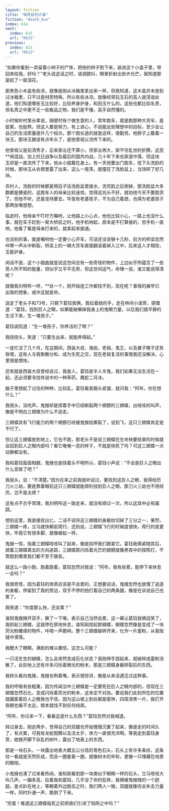 ```yaml
---
layout: fiction
title: "临死前的计谋"
fiction: "death_bus"
index: 614
next:
  index: 615
  url: "0615"
previous:
  index: 613
  url: "0613"
---
```

“如果你看到一具留着小辫子的尸体，把他的辫子割下来，装进这个小盒子里，带回来给我，好吗？”老头说这话之时，语调颤抖，眼里折射出些许光芒，我知道那是起了一层泪花。

那黑色小木盒有些凉，就像是刚从冰箱里拿出来一样，但我知道，这木盒并未放到过冰箱里，只不过是材质特殊，所以有些冰凉。就像经常玩玉石的高人就深谙此道，他们知道哪些玉比较好，比较养身护身，和田玉什么的，这些也都比较名贵，但名贵之中更不乏一些极品之物，我们是不懂，高手自然懂的。

小时候听村里长辈说，隔壁村有个做生意的人，常年跑车，就是跑那种大货车，是挺累，也挺熬，但这人要是努力，有上进心，不说能达到理想中的目标，至少会让自己的生活质量提升几个档次。那个跑长途的就是这样，很勤劳。他脖子上戴着一块玉，那块玉据说有点年头了，是他曾祖父流传下来的。

他曾祖父是前清秀才，后来家业还不算小，但家业再大，架不住乱世的折腾，这民**阀混战，加上抗日战争以及最后的国共内战，几十年下来也家道中落，但这块玉却是一直流传了下来，他从小就戴在身上。有一天他要出门跑车，低下头洗脸的时候，那块玉从衣襟里露了出来，这么一晃荡，就撞在了洗脸盆上，当场碎了好几块。

农村人，洗脸的时候都是用舀子往洗脸盆里接水，洗完脸之后倒掉，那洗脸盆大多数都是搪瓷的，这跑车人的母亲比较迷信，觉得这兆头不好，就劝他今天不要跑货了。但他不听，还是坚持要去，毕竟有老婆孩子，不为自己着想，也得为老婆孩子那两张嘴想想。

临走时，他母亲千叮咛万嘱咐，让他路上小心点，他也比较小心，一路上也没什么事，就在车子赶到一架大桥前之时，他手机响起，原本是不打算接的，但手机一直响，他看了看是母亲打来的，就拿起来接通。

也没别的事，就是嘱咐他一定要小心开车，可话还没说够十几秒，前方的桥梁忽然咔嚓一声从中断裂，桥梁上的一辆大货车直接翻滚着掉入江中，后来这人才相信，玉能护身。

闲话不提，这个小插曲就是说这世间总有一些奇怪的物件，上边似乎所蕴含了一些旁人所不知的能量，但似乎又平平无奇，但这世间运气，命理一说，谁又能说得清呢？

就像我刘明布一样，**丝一个，刚开始连工作都找不到，现在呢？事情的展早已出我的想象，或许这就是命。

送走了老头子和73号，只剩下葛钰我俩，我拉着她的手，走在林间小溪旁，感慨道：“葛钰，找到巨人之眼，如果能破解掉我身上的鬼眼力量，以后我们就平静的生活下来，生一堆孩子。”

葛钰调侃道：“生一堆孩子，你养活的了啊？”

我挠挠头，笑道：“只要生出来，就能养得起。”

一连忙活了几个月，在这期间，西装大叔，海伯，老祖，鬼王，以及聋子瞎子还有铁塔，这些人与我聚散分和，成为生死之交，现在老祖复活的事情我还没解决，心里很是惆怅。

还有就是西装大叔曾经说过，我是人，葛钰是半人半鬼，我们如果无法生活在一起，还必须要寻找传说中的一种草药，鹰蛇二月冰。

脑子里想起了过往的种种，比较乱，葛钰看我眉头紧皱，就问我：“阿布，你在想什么？”

我摇头，没吭声，鬼猴却是捏着手中已经断裂两个翅膀的三翅蝶，出吱吱的叫声，像是不明白三翅蝶为什么不逃走。

三翅蝶具有飞行能力的两个翅膀已经被鬼猴给撕裂了，说到飞，这只三翅蝶肯定是不行了。

但让这三翅蝶放到地上，它也不跑，那老头不是说三翅蝶在生命快要结束的时候就会回到巨人之眼内部吗？看它奄奄一息的样子，不就是快死了吗？可这三翅蝶一点动静都没有。

我和葛钰面面相觑，鬼猴也是挠着头不明所以，葛钰小声说：“不会是巨人之眼出什么变故了吧？”

我摇头，说：“不清楚。”因为在来之前我就听说过，要找到这巨人之眼，我得经历刀火三劫，要是靠着眼前这只三翅蝶就能顺利找到巨人之眼，那刀火三劫也不用经历，岂不是太顺？

这有点不合乎常理，我刘明布这一路走来，就没有顺过一次，所以这其中必有蹊跷。

想到这里，我直接拔出匕，二话不说将这三翅蝶的身躯给切掉了三分之一，果然，三翅蝶一疼，立马就快朝前爬行，还别说，三翅蝶飞行的时候度很快，爬行的度更快，毕竟它有很多脚，就像蜈蚣一样。

鬼猴一惊，指着三翅蝶吱吱叫了起来，像是招呼我们跟紧它。葛钰我俩紧随其后，顺着三翅蝶离去的方向追踪，三翅蝶那闪烁着光芒的翅膀就像黑夜中的探照灯，不管跑到哪里我们都不至于跟丢。

就这么一路小跑，跑着跑着，葛钰忽然对我说：“阿布，我有些累，能停下来休息一会吗？”

我很奇怪，因为葛钰的体质应该是不会累的，正想要说话，鬼猴忽然也放慢了追逐的身躯，停留到了我的旁边，双手不停的拍打着自己的两条腿，像是在诉说自己也累了。

我笑道：“你度那么快，还会累？”

谁知鬼猴摊开双手，撅了一下嘴，表示自己当然会累，这一幕让葛钰我俩逗笑了，我抓起三翅蝶，这就停在原地休息，谁知刚捏起那蝴蝶，蝴蝶忽然像是变成了一块荧光粉雕琢的物件，咔啪一声脆响，整个三翅蝶破碎开来，化作一片齑粉，从我指缝中滑落。

我瞪大了眼睛，满脸的难以置信，这怎么可能？

一只活生生的蝴蝶，怎么会突然变成石化状态？我刚伸手捏起来，就破碎成齑粉消散了，此刻地上还有许多闪烁着微光的粉末，那是三翅蝶身躯碎裂后的东西。

我转头看向鬼猴，鬼猴也咧着嘴，表示很惊讶，像是从来没遇见过这种事。

我的呼吸有些粗重，因为传闻当中三翅蝶是一定要死在巨人之眼内部的，但现在三翅蝶忽然石化，变成闪烁着荧光的粉末，这肯定不对劲。要说我们此刻所在的位置就藏匿着巨人之眼我也不信，因为这山坡上到处都是密林，四周漆黑一片，我打开夜眼也看不太远，根本就找不到任何线索。

“阿布，你过来一下，看看这是什么东西？”葛钰忽然对我喊道。

转过身去，刚走两步，觉得自己的双腿也开始慢慢沉重了起来，像是走的时间久了，有点累，可我有龙蛇图腾以及活太岁，体力一直很充沛啊。等我走到葛钰身旁，她拨开脚下杂乱的树叶，露出了地表上的东西。

那是一块石头，一块露出地表大概五公分高的青色石头，石头上有许多条纹，这条纹一看就是天然形成，而且一圈套着一圈，就像树木的年轮，更像一只埋藏在地里的眼球。

小鬼猴也凑了过来看热闹，谁知刚看到那一块类似于眼睛一样的石头，立马吱吱大叫几声，一蹦多高，拉着我和葛钰，几乎没了命的狂奔，我俩被鬼猴拽的一个趔趄，差点趴在地上，等朝着外边跑去之时，我们两人一猴，双腿就像完全失去力量一样，同时扑通一声，跪倒了下来。

“完蛋！难道这三翅蝶临死之前把我们引进了陷阱之中吗？”